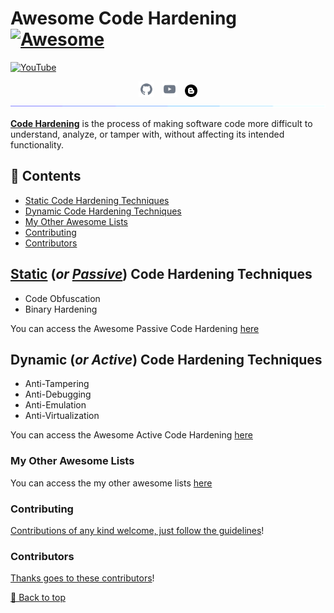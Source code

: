 # Awesome Code Hardening [![Awesome](https://awesome.re/badge.svg)](https://awesome.re) 
[![YouTube](https://img.shields.io/badge/YouTube-%23FF0000.svg?style=for-the-badge&logo=YouTube&logoColor=white)](https://youtube.com/playlist?list=PL9V4Zu3RroiUoVE9Xq4020bvvIAJ8Xkmk&si=vUad-hY89hFHuKBk)
<p align="center">
    <a href="https://github.com/cybersecurity-dev/"><img height="25" src="https://github.com/cybersecurity-dev/cybersecurity-dev/blob/main/assets/github.svg" alt="GitHub"></a>
    &nbsp;
    <a href="https://www.youtube.com/@CyberThreatDefence"><img height="25" src="https://github.com/cybersecurity-dev/cybersecurity-dev/blob/main/assets/youtube.svg" alt="YouTube"></a>
    &nbsp;
    <a href="https://cyberthreatdefence.com/my_awesome_lists"><img height="20" src="https://github.com/cybersecurity-dev/cybersecurity-dev/blob/main/assets/blog.svg" alt="My Awesome Lists"></a>
    <img src="https://github.com/cybersecurity-dev/cybersecurity-dev/blob/main/assets/bar.gif">
</p>

[**Code Hardening**](https://www.guardsquare.com/code-hardening) is the process of making software code more difficult to understand, analyze, or tamper with, without affecting its intended functionality.

## 📖 Contents
- [Static Code Hardening Techniques](#static-or-passive-code-hardening-techniques)
- [Dynamic Code Hardening Techniques](#dynamic-or-active-code-hardening-techniques)
- [My Other Awesome Lists](#my-other-awesome-lists)
- [Contributing](#contributing)
- [Contributors](#contributors)

## [Static](https://github.com/cybersecurity-dev/awesome-passive-code-hardening) (_or [Passive](https://github.com/cybersecurity-dev/awesome-passive-code-hardening)_) Code Hardening Techniques
* Code Obfuscation
* Binary Hardening

You can access the Awesome Passive Code Hardening [here](https://github.com/cybersecurity-dev/awesome-passive-code-hardening)

## Dynamic (_or Active_) Code Hardening Techniques
* Anti-Tampering
* Anti-Debugging
* Anti-Emulation
* Anti-Virtualization

You can access the Awesome Active Code Hardening [here](https://github.com/cybersecurity-dev/awesome-active-code-hardening)

### My Other Awesome Lists
You can access the my other awesome lists [here](https://cyberthreatdefence.com/my_awesome_lists)

### Contributing

[Contributions of any kind welcome, just follow the guidelines](contributing.md)!

### Contributors

[Thanks goes to these contributors](https://github.com/cybersecurity-dev/awesome-code-hardening/graphs/contributors)!

[🔼 Back to top](#awesome-code-hardening-)

